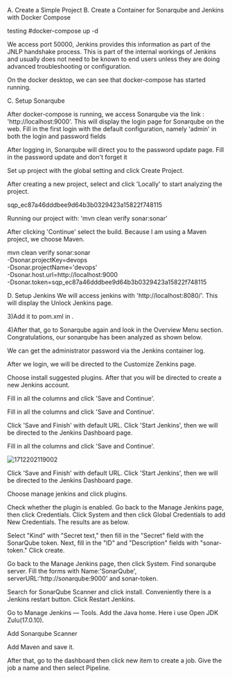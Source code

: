 A. Create a Simple Project
B. Create a Container for Sonarqube and Jenkins with Docker Compose


testing
#docker-compose up -d

We access port 50000, Jenkins provides this information as part of the JNLP handshake process. This is part of the internal workings of Jenkins and usually does not need to be known to end users unless they are doing advanced troubleshooting or configuration.


On the docker desktop, we can see that docker-compose has started running.

C. Setup Sonarqube

After docker-compose is running, we access Sonarqube via the link : 'http://localhost:9000'. This will display the login page for Sonarqube on the web. Fill in the first login with the default configuration, namely 'admin' in both the login and password fields

After logging in, Sonarqube will direct you to the password update page. Fill in the password update and don't forget it

Set up project with the global setting and click Create Project.

After creating a new project, select and click 'Locally' to start analyzing the project.

sqp_ec87a46dddbee9d64b3b0329423a15822f748115

Running our project with: 'mvn clean verify sonar:sonar'



After clicking 'Continue' select the build. Because I am using a Maven project, we choose Maven.


mvn clean verify sonar:sonar \
  -Dsonar.projectKey=devops \
  -Dsonar.projectName='devops' \
  -Dsonar.host.url=http://localhost:9000 \
  -Dsonar.token=sqp_ec87a46dddbee9d64b3b0329423a15822f748115

  D. Setup Jenkins
We will access jenkins with 'http://localhost:8080/'. This will display the Unlock Jenkins page.

3)Add it to pom.xml in <properties></properties>.

4)After that, go to Sonarqube again and look in the Overview Menu section. Congratulations, our sonarqube has been analyzed as shown below.

We can get the administrator password via the Jenkins container log.

After we login, we will be directed to the Customize Zenkins page.

Choose install suggested plugins. After that you will be directed to create a new Jenkins account.

Fill in all the columns and click 'Save and Continue'.

Fill in all the columns and click 'Save and Continue'.

Click 'Save and Finish' with default URL. Click 'Start Jenkins', then we will be directed to the Jenkins Dashboard page.


Fill in all the columns and click 'Save and Continue'.

![1712202119002](https://github.com/user-attachments/assets/ccf4e68e-fec7-418e-975d-9032dee9fa55)



Click 'Save and Finish' with default URL. Click 'Start Jenkins', then we will be directed to the Jenkins Dashboard page.

Choose manage jenkins and click plugins.

Check whether the plugin is enabled.
Go back to the Manage Jenkins page, then click Credentials. Click System and then click Global Credentials to add New Credentials. The results are as below.

Select "Kind" with "Secret text," then fill in the "Secret" field with the SonarQube token. Next, fill in the "ID" and "Description" fields with "sonar-token." Click create.



Go back to the Manage Jenkins page, then click System. Find sonarqube server. Fill the forms with Name:'SonarQube', serverURL:'http://sonarqube:9000' and sonar-token.




Search for SonarQube Scanner and click install. Conveniently there is a Jenkins restart button. Click Restart Jenkins.


Go to Manage Jenkins — Tools. Add the Java home. Here i use Open JDK Zulu(17.0.10).


Add Sonarqube Scanner



Add Maven and save it.

After that, go to the dashboard then click new item to create a job. Give the job a name and then select Pipeline.


